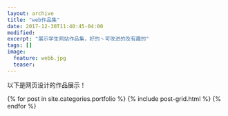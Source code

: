 ```yaml
---
layout: archive
title: "web作品集"
date: 2017-12-30T11:40:45-04:00
modified:
excerpt: "展示学生网站作品集，好的丶可改进的及有趣的"
tags: []
image: 
  feature: webb.jpg
  teaser:
---
```

以下是网页设计的作品展示！

<div class="tiles">
{% for post in site.categories.portfolio %}
  {% include post-grid.html %}
{% endfor %}
</div><!-- /.tiles -->